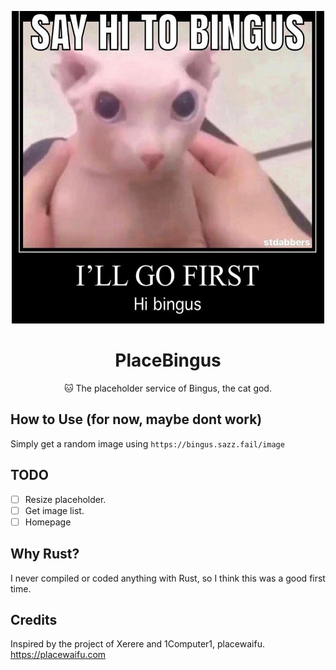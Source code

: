 <p align="center">
<img src="https://raw.githubusercontent.com/Sazzo/placebingus/main/src/images/bingus2.jpg" width="500" height="500" />
</p>

<h1 align="center">PlaceBingus</h1>
<p align="center">🐱 The placeholder service of Bingus, the cat god.</p>

## How to Use (for now, maybe dont work)

Simply get a random image using
``https://bingus.sazz.fail/image``

## TODO

- [ ] Resize placeholder.
- [ ] Get image list.
- [ ] Homepage

## Why Rust?
I never compiled or coded anything with Rust, so I think this was a good first time.

## Credits

Inspired by the project of Xerere and 1Computer1, placewaifu.
https://placewaifu.com
